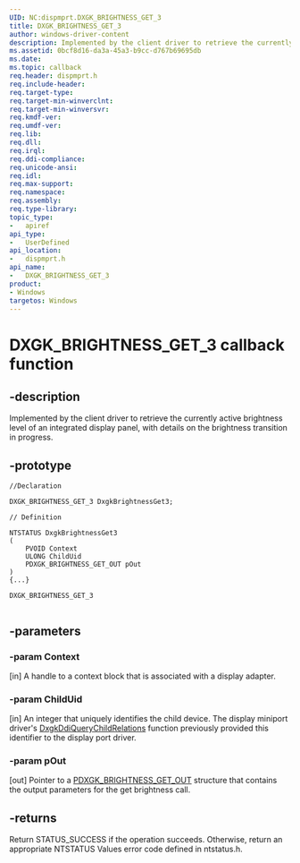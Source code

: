 ```yaml
---
UID: NC:dispmprt.DXGK_BRIGHTNESS_GET_3
title: DXGK_BRIGHTNESS_GET_3
author: windows-driver-content
description: Implemented by the client driver to retrieve the currently active brightness level of an integrated display panel, with details on the brightness transition in progress.
ms.assetid: 0bcf8d16-da3a-45a3-b9cc-d767b69695db
ms.date:
ms.topic: callback
req.header: dispmprt.h
req.include-header:
req.target-type:
req.target-min-winverclnt:
req.target-min-winversvr:
req.kmdf-ver:
req.umdf-ver:
req.lib:
req.dll:
req.irql:
req.ddi-compliance:
req.unicode-ansi:
req.idl:
req.max-support:
req.namespace:
req.assembly:
req.type-library:
topic_type:
-	apiref
api_type:
-	UserDefined
api_location:
-	dispmprt.h
api_name:
-	DXGK_BRIGHTNESS_GET_3
product: 
- Windows
targetos: Windows
---
```


# DXGK_BRIGHTNESS_GET_3 callback function

## -description

Implemented by the client driver to retrieve the currently active brightness level of an integrated display panel, with details on the brightness transition in progress.

## -prototype

```
//Declaration

DXGK_BRIGHTNESS_GET_3 DxgkBrightnessGet3;

// Definition

NTSTATUS DxgkBrightnessGet3
(
	PVOID Context
	ULONG ChildUid
	PDXGK_BRIGHTNESS_GET_OUT pOut
)
{...}

DXGK_BRIGHTNESS_GET_3


```

## -parameters

### -param Context

[in] A handle to a context block that is associated with a display adapter.

### -param ChildUid

[in] An integer that uniquely identifies the child device. The display miniport driver's [DxgkDdiQueryChildRelations](..\dispmprt\nc-dispmprt-dxgkddi_query_child_relations.md) function previously provided this identifier to the display port driver.

### -param pOut

[out] Pointer to a [PDXGK_BRIGHTNESS_GET_OUT](..\d3dkmdt\ns-d3dkmdt-_dxgk_brightness_get_out.md) structure that contains the output parameters for the get brightness call.


## -returns

Return STATUS_SUCCESS if the operation succeeds. Otherwise, return an appropriate NTSTATUS Values error code defined in ntstatus.h.


